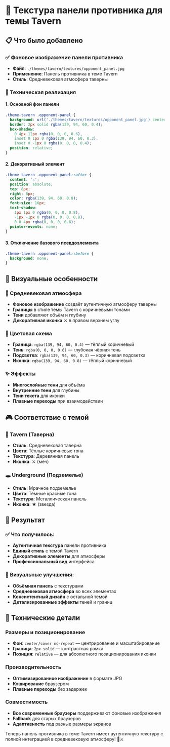 # 🍺 Текстура панели противника для темы Tavern

## 📋 Что было добавлено

### ✅ Фоновое изображение панели противника
- **Файл**: `./themes/tavern/textures/opponent_panel.jpg`
- **Применение**: Панель противника в теме Tavern
- **Стиль**: Средневековая атмосфера таверны

### 🎨 Техническая реализация

#### 1. Основной фон панели
```css
.theme-tavern .opponent-panel {
  background: url('./themes/tavern/textures/opponent_panel.jpg') center/cover no-repeat;
  border: 2px solid rgba(139, 94, 60, 0.4);
  box-shadow: 
    0 4px 12px rgba(0, 0, 0, 0.6),
    inset 0 1px 0 rgba(139, 94, 60, 0.3),
    inset 0 -1px 0 rgba(0, 0, 0, 0.4);
  position: relative;
}
```

#### 2. Декоративный элемент
```css
.theme-tavern .opponent-panel::after {
  content: '⚔️';
  position: absolute;
  top: 8px;
  right: 8px;
  color: rgba(139, 94, 60, 0.8);
  font-size: 16px;
  text-shadow: 
    1px 1px 0 rgba(0, 0, 0, 0.8),
    -1px -1px 0 rgba(0, 0, 0, 0.8),
    0 0 4px rgba(0, 0, 0, 0.6);
  pointer-events: none;
}
```

#### 3. Отключение базового псевдоэлемента
```css
.theme-tavern .opponent-panel::before {
  background: none;
}
```

## 🎯 Визуальные особенности

### 🏰 Средневековая атмосфера
- **Фоновое изображение** создаёт аутентичную атмосферу таверны
- **Границы** в стиле темы Tavern с коричневыми тонами
- **Тени** добавляют объём и глубину
- **Декоративная иконка** ⚔️ в правом верхнем углу

### 🎨 Цветовая схема
- **Граница**: `rgba(139, 94, 60, 0.4)` — тёплый коричневый
- **Тень**: `rgba(0, 0, 0, 0.6)` — глубокая чёрная тень
- **Подсветка**: `rgba(139, 94, 60, 0.3)` — коричневая подсветка
- **Иконка**: `rgba(139, 94, 60, 0.8)` — тёплый коричневый

### ✨ Эффекты
- **Многослойные тени** для объёма
- **Внутренние тени** для глубины
- **Тени текста** для иконки
- **Плавные переходы** при взаимодействии

## 🎮 Соответствие с темой

### 🍺 Tavern (Таверна)
- **Стиль**: Средневековая таверна
- **Цвета**: Тёплые коричневые тона
- **Текстура**: Деревянная панель
- **Иконка**: ⚔️ (меч)

### 🕳️ Underground (Подземелье)
- **Стиль**: Мрачное подземелье
- **Цвета**: Тёмные красные тона
- **Текстура**: Металлическая панель
- **Иконка**: ★ (звезда)

## 🚀 Результат

### ✅ Что получилось:
- **Аутентичная текстура** панели противника
- **Единый стиль** с темой Tavern
- **Декоративные элементы** для атмосферы
- **Профессиональный вид** интерфейса

### 🎨 Визуальные улучшения:
- **Объёмная панель** с текстурами
- **Средневековая атмосфера** во всех элементах
- **Консистентный дизайн** с остальной темой
- **Детализированные эффекты** теней и границ

## 🔧 Технические детали

### Размеры и позиционирование
- **Фон**: `center/cover no-repeat` — центрирование и масштабирование
- **Граница**: `2px solid` — контрастная рамка
- **Позиция**: `relative` — для абсолютного позиционирования иконки

### Производительность
- **Оптимизированное изображение** в формате JPG
- **Кэширование** браузером
- **Плавные переходы** без задержек

### Совместимость
- **Все современные браузеры** поддерживают фоновые изображения
- **Fallback** для старых браузеров
- **Адаптивность** под разные размеры экранов

Теперь панель противника в теме Tavern имеет аутентичную текстуру с полной интеграцией в средневековую атмосферу! 🏰⚔️



